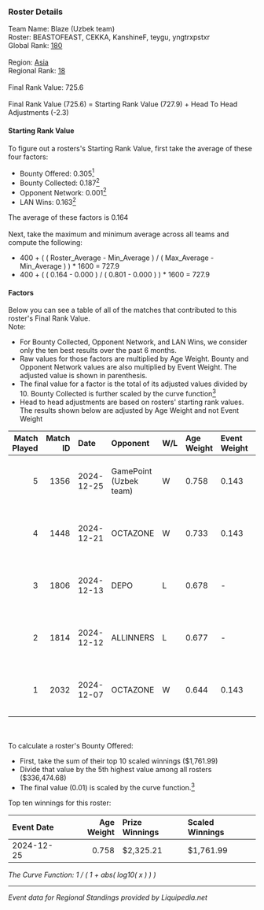 ### Roster Details<br />
Team Name: Blaze (Uzbek team)<br />
Roster: BEASTOFEAST, CEKKA, KanshineF, teygu, yngtrxpstxr<br />
Global Rank: [180](../standings_global.md)<br />
<br />
Region: [Asia]( ../standings_asia.md)<br />
Regional Rank: [18]( ../standings_asia.md)<br />
<br />
Final Rank Value:  725.6<br />
<br />
Final Rank Value (725.6) = Starting Rank Value (727.9) + Head To Head Adjustments (-2.3)<br />

#### Starting Rank Value<br />
To figure out a rosters's Starting Rank Value, first take the average of these four factors:<br />
- Bounty Offered: 0.305[<sup>1</sup>](#table2)
- Bounty Collected: 0.187[<sup>2</sup>](#table1)
- Opponent Network: 0.001[<sup>2</sup>](#table1)
- LAN Wins: 0.163[<sup>2</sup>](#table1)

The average of these factors is 0.164<br />
<br />
Next, take the maximum and minimum average across all teams and compute the following:<br />
- 400 + ( ( Roster_Average - Min_Average ) / ( Max_Average - Min_Average ) ) * 1600 = 727.9
- 400 + ( ( 0.164 - 0.000 ) / ( 0.801 - 0.000 ) ) * 1600 = 727.9


#### Factors<br />
Below you can see a table of all of the matches that contributed to this roster's Final Rank Value.<br />
Note:<br />

- For Bounty Collected, Opponent Network, and LAN Wins, we consider only the ten best results over the past 6 months.
- Raw values for those factors are multiplied by Age Weight. Bounty and Opponent Network values are also multiplied by Event Weight. The adjusted value is shown in parenthesis.
- The final value for a factor is the total of its adjusted values divided by 10. Bounty Collected is further scaled by the curve function[<sup>3</sup>](#curveFunction)
- Head to head adjustments are based on rosters' starting rank values. The results shown below are adjusted by Age Weight and not Event Weight
<span id="table1"></span><br />


| Match Played | Match ID | Date       | Opponent               | W/L | Age Weight | Event Weight | Bounty Collected | Opponent Network | LAN Wins  | H2H Adj. | Roster                                            |
| -: | -: | :- | :- | :- | :- | :- | :- | :- | :- | -: | :- |
|            5 |     1356 | 2024-12-25 | GamePoint (Uzbek team) | W   | 0.758      | 0.143        | 0.003 (0.000)    | 0.034 (0.004)    | 1 (0.758) |     6.45 | BEASTOFEAST, CEKKA, KanshineF, teygu, yngtrxpstxr |
|            4 |     1448 | 2024-12-21 | OCTAZONE               | W   | 0.733      | 0.143        | 0.001 (0.000)    | 0.034 (0.004)    | 0 (0.000) |     5.52 | BEASTOFEAST, CEKKA, KanshineF, teygu, yngtrxpstxr |
|            3 |     1806 | 2024-12-13 | DEPO                   | L   | 0.678      | -            | -                | -                | -         |    -8.62 | BEASTOFEAST, CEKKA, KanshineF, teygu, yngtrxpstxr |
|            2 |     1814 | 2024-12-12 | ALLINNERS              | L   | 0.677      | -            | -                | -                | -         |   -10.47 | BEASTOFEAST, CEKKA, KanshineF, teygu, yngtrxpstxr |
|            1 |     2032 | 2024-12-07 | OCTAZONE               | W   | 0.644      | 0.143        | 0.001 (0.000)    | 0.034 (0.003)    | 1 (0.644) |     4.82 | BEASTOFEAST, CEKKA, KanshineF, teygu, yngtrxpstxr |

<br />
<span id="table2"></span><br />
To calculate a roster's Bounty Offered:<br />

- First, take the sum of their top 10 scaled winnings ($1,761.99)
- Divide that value by the 5th highest value among all rosters ($336,474.68)
- The final value (0.01) is scaled by the curve function.[<sup>3</sup>](#curveFunction)

Top ten winnings for this roster:<br />

| Event Date | Age Weight | Prize Winnings | Scaled Winnings |
| :- | -: | :- | :- |
| 2024-12-25 |      0.758 | $2,325.21      | $1,761.99       |


<span id="curveFunction"></span>_The Curve Function: 1 / ( 1 + abs( log10( x ) ) )_<br />

---
_Event data for Regional Standings provided by Liquipedia.net_<br />
